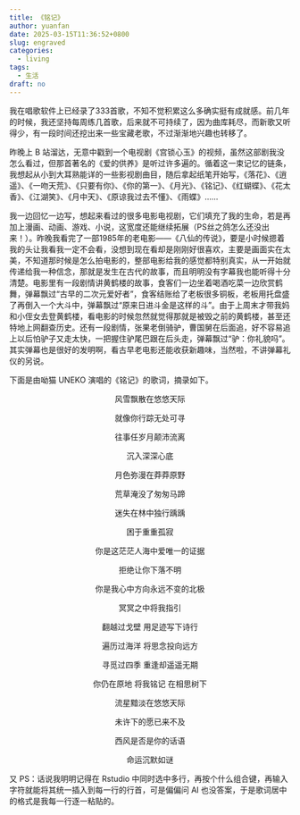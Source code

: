 ```yaml
---
title: 《铭记》
author: yuanfan
date: 2025-03-15T11:36:52+0800
slug: engraved
categories:
  - living
tags:
  - 生活
draft: no
---
```


<!--more-->

我在唱歌软件上已经录了333首歌，不知不觉积累这么多确实挺有成就感。前几年的时候，我还坚持每周练几首歌，后来就不可持续了，因为曲库耗尽，而新歌又听得少，有一段时间还挖出来一些宝藏老歌，不过渐渐地兴趣也转移了。

昨晚上 B 站溜达，无意中戳到一个电视剧《宫锁心玉》的视频，虽然这部剧我没怎么看过，但那首著名的《爱的供养》是听过许多遍的。循着这一束记忆的链条，我想起从小到大耳熟能详的一些影视剧曲目，随后拿起纸笔开始写，《落花》、《逍遥》、《一吻天荒》、《只要有你》、《你的第一》、《月光》、《铭记》、《红蝴蝶》、《花太香》、《江湖笑》、《月中天》、《原谅我过去不懂》、《雨蝶》……

我一边回忆一边写，想起来看过的很多电影电视剧，它们填充了我的生命，若是再加上漫画、动画、游戏、小说，这宽度还能继续拓展（PS丝之鸽怎么还没出来！）。昨晚我看完了一部1985年的老电影——《八仙的传说》，要是小时候摁着我的头让我看我一定不会看，没想到现在看却是刚刚好很喜欢，主要是画面实在太美，不知道那时候是怎么拍电影的，整部电影给我的感觉都特别真实，从一开始就传递给我一种信念，那就是发生在古代的故事，而且明明没有字幕我也能听得十分清楚。电影里有一段剧情讲黄鹤楼的故事，食客们一边坐着喝酒吃菜一边欣赏鹤舞，弹幕飘过“古早的二次元爱好者”，食客结账给了老板很多铜板，老板用托盘盛了再倒入一个大斗中，弹幕飘过“原来日进斗金是这样的斗”。由于上周末才带我妈和小侄女去登黄鹤楼，看电影的时候忽然就觉得那就是被毁之前的黄鹤楼，甚至还特地上网翻查历史。还有一段剧情，张果老倒骑驴，曹国舅在后面追，好不容易追上以后怕驴子又走太快，一把握住驴尾巴跟在后头走，弹幕飘过“驴：你礼貌吗”。其实弹幕也是很好的发明啊，看古早老电影还能收获新趣味，当然啦，不讲弹幕礼仪的另说。

下面是由呦猫 UNEKO 演唱的《铭记》的歌词，摘录如下。

<div style="text-align: center;">
<p>风雪飘散在悠悠天际</p>
<p>就像你行踪无处可寻</p>
<p>往事任岁月颠沛流离</p>
<p>沉入深深心底</p>
<p>月色弥漫在莽莽原野</p>
<p>荒草淹没了匆匆马蹄</p>
<p>迷失在林中独行踽踽</p>
<p>困于重重孤寂</p>
<p>你是这茫茫人海中爱唯一的证据</p>
<p>拒绝让你下落不明</p>
<p>你是我心中方向永远不变的北极</p>
<p>冥冥之中将我指引</p>
<p>翻越过戈壁 用足迹写下诗行</p>
<p>遍历过海洋 将思念投向远方</p>
<p>寻觅过四季 重逢却遥遥无期</p>
<p>你仍在原地 将我铭记 在相思树下</p>
<p>流星黯淡在悠悠天际</p>
<p>未许下的愿已来不及</p>
<p>西风是否是你的话语</p>
<p>命运沉默如谜</p>
</div>

又 PS：话说我明明记得在 Rstudio 中同时选中多行，再按个什么组合键，再输入字符就能将其统一插入到每一行的行首，可是偏偏问 AI 也没答案，于是歌词居中的格式是我每一行逐一粘贴的。
